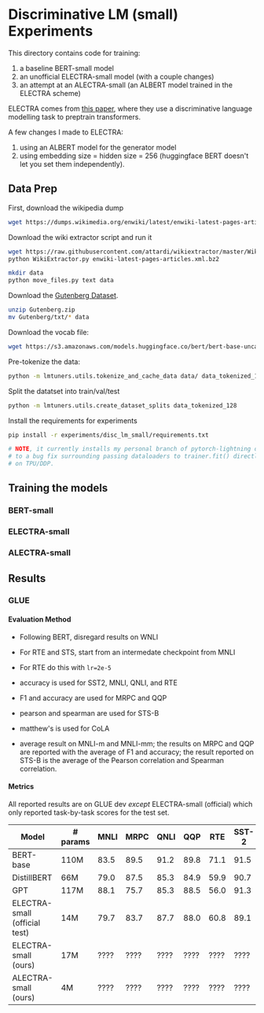 # Discriminative LM (small) Experiments

This directory contains code for training:

1. a baseline BERT-small model
2. an unofficial ELECTRA-small model (with a couple changes)
3. an attempt at an ALECTRA-small (an ALBERT model trained in the ELECTRA scheme)

ELECTRA comes from [this paper](https://openreview.net/pdf?id=r1xMH1BtvB),
where they use a discriminative language modelling task to preptrain transformers.

A few changes I made to ELECTRA:
1. using an ALBERT model for the generator model
2. using embedding size = hidden size = 256 (huggingface BERT doesn't let you set them independently).

## Data Prep

First, download the wikipedia dump

```sh
wget https://dumps.wikimedia.org/enwiki/latest/enwiki-latest-pages-articles.xml.bz2
```

Download the wiki extractor script and run it

```sh
wget https://raw.githubusercontent.com/attardi/wikiextractor/master/WikiExtractor.py
python WikiExtractor.py enwiki-latest-pages-articles.xml.bz2

mkdir data
python move_files.py text data
```

Download the [Gutenberg Dataset](https://web.eecs.umich.edu/~lahiri/gutenberg_dataset.html).

```sh
unzip Gutenberg.zip
mv Gutenberg/txt/* data
```

Download the vocab file:
```sh
wget https://s3.amazonaws.com/models.huggingface.co/bert/bert-base-uncased-vocab.txt
```

Pre-tokenize the data:
```sh
python -m lmtuners.utils.tokenize_and_cache_data data/ data_tokenized_128/ --tokenizer_path bert-base-uncased-vocab.txt --max_length=128 --n_sentences=40
```

Split the datatset into train/val/test
```sh
python -m lmtuners.utils.create_dataset_splits data_tokenized_128
```

Install the requirements for experiments
```sh
pip install -r experiments/disc_lm_small/requirements.txt

# NOTE, it currently installs my personal branch of pytorch-lightning due
# to a bug fix surrounding passing dataloaders to trainer.fit() directly
# on TPU/DDP.
```

## Training the models

### BERT-small

### ELECTRA-small

### ALECTRA-small

## Results

### GLUE

#### Evaluation Method
- Following BERT, disregard results on WNLI
- For RTE and STS, start from an intermedate checkpoint from MNLI
- For RTE do this with `lr=2e-5`

- accuracy is used for SST2, MNLI, QNLI, and RTE
- F1 and accuracy are used for MRPC and QQP
- pearson and spearman are used for STS-B
- matthew's is used for CoLA
- average result on MNLI-m and MNLI-mm; the results on MRPC and QQP are reported with
    the average of F1 and accuracy; the result reported on
    STS-B is the average of the Pearson correlation and Spearman correlation.

#### Metrics
All reported results are on GLUE dev _except_ ELECTRA-small (official)
which only reported task-by-task scores for the test set.

| Model                          |# params | MNLI | MRPC | QNLI | QQP  | RTE  | SST-2 | STS-B |
|--------------------------------|---------|------|------|------|------|------|-------|-------|
| BERT-base                      |  110M   | 83.5 | 89.5 | 91.2 | 89.8 | 71.1 | 91.5  | 88.9  |
| DistillBERT                    |   66M   | 79.0 | 87.5 | 85.3 | 84.9 | 59.9 | 90.7  | 81.2  |
| GPT                            |   117M  | 88.1 | 75.7 | 85.3 | 88.5 | 56.0 | 91.3  | 80.0  |
| ELECTRA-small (official test)  |   14M   | 79.7 | 83.7 | 87.7 | 88.0 | 60.8 | 89.1  | 80.3  |
| ELECTRA-small (ours)           |   17M   | ???? | ???? | ???? | ???? | ???? | ????  | ????  |
| ALECTRA-small (ours)           |    4M   | ???? | ???? | ???? | ???? | ???? | ????  | ????  |
